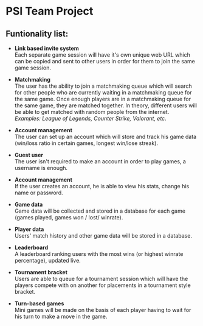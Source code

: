# PSI Team Project


## Funtionality list:
- **Link based invite system**  
Each separate game session will have it's own unique web URL which can be copied and sent to other users in order for them to join the same game session.

- **Matchmaking**  
The user has the ability to join a matchmaking queue which will search for other people who are currently waiting in a matchmaking queue for the same game. Once enough players are in a matchmaking queue for the same game, they are matched together. In theory, different users will be able to get matched with random people from the internet.  
*Examples: League of Legends, Counter Strike, Valorant, etc.*

- **Account management**  
The user can set up an account which will store and track his game data (win/loss ratio in certain games, longest win/lose streak).

- **Guest user**  
The user isn't required to make an account in order to play games, a username is enough.

- **Account management**  
If the user creates an account, he is able to view his stats, change his name or password.

- **Game data**  
Game data will be collected and stored in a database for each game (games played, games won / lost/ winrate).

- **Player data**  
Users' match history and other game data will be stored in a database.

- **Leaderboard**  
A leaderboard ranking users with the most wins (or highest winrate percentage), updated live.

- **Tournament bracket**  
Users are able to queue for a tournament session which will have the players compete with on another for placements in a tournament style bracket.

- **Turn-based games**  
Mini games will be made on the basis of each player having to wait for his turn to make a move in the game.